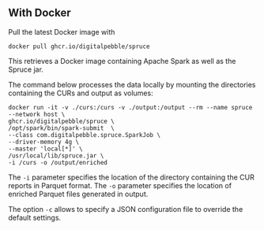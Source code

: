 
## With Docker

Pull the latest Docker image with

`docker pull ghcr.io/digitalpebble/spruce`

This retrieves a Docker image containing Apache Spark as well as the Spruce jar.

The command below processes the data locally by mounting the directories containing the CURs and output as volumes:
```
docker run -it -v ./curs:/curs -v ./output:/output --rm --name spruce --network host \
ghcr.io/digitalpebble/spruce \
/opt/spark/bin/spark-submit  \
--class com.digitalpebble.spruce.SparkJob \
--driver-memory 4g \
--master 'local[*]' \
/usr/local/lib/spruce.jar \
-i /curs -o /output/enriched
```

The `-i` parameter specifies the location of the directory containing the CUR reports in Parquet format.
The `-o` parameter specifies the location of enriched Parquet files generated in output.

The option `-c` allows to specify a JSON configuration file to override the default settings.
